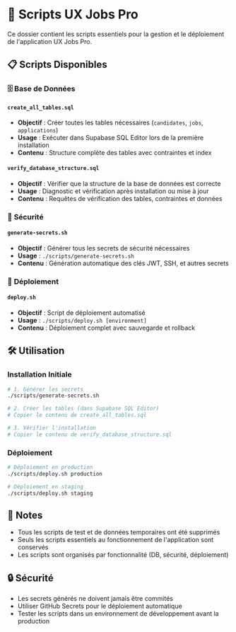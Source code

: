 # 📁 Scripts UX Jobs Pro

Ce dossier contient les scripts essentiels pour la gestion et le déploiement de l'application UX Jobs Pro.

## 📋 Scripts Disponibles

### 🗄️ **Base de Données**

#### `create_all_tables.sql`
- **Objectif** : Créer toutes les tables nécessaires (`candidates`, `jobs`, `applications`)
- **Usage** : Exécuter dans Supabase SQL Editor lors de la première installation
- **Contenu** : Structure complète des tables avec contraintes et index

#### `verify_database_structure.sql`
- **Objectif** : Vérifier que la structure de la base de données est correcte
- **Usage** : Diagnostic et vérification après installation ou mise à jour
- **Contenu** : Requêtes de vérification des tables, contraintes et données

### 🔐 **Sécurité**

#### `generate-secrets.sh`
- **Objectif** : Générer tous les secrets de sécurité nécessaires
- **Usage** : `./scripts/generate-secrets.sh`
- **Contenu** : Génération automatique des clés JWT, SSH, et autres secrets

### 🚀 **Déploiement**

#### `deploy.sh`
- **Objectif** : Script de déploiement automatisé
- **Usage** : `./scripts/deploy.sh [environment]`
- **Contenu** : Déploiement complet avec sauvegarde et rollback

## 🛠️ Utilisation

### Installation Initiale
```bash
# 1. Générer les secrets
./scripts/generate-secrets.sh

# 2. Créer les tables (dans Supabase SQL Editor)
# Copier le contenu de create_all_tables.sql

# 3. Vérifier l'installation
# Copier le contenu de verify_database_structure.sql
```

### Déploiement
```bash
# Déploiement en production
./scripts/deploy.sh production

# Déploiement en staging
./scripts/deploy.sh staging
```

## 📝 Notes

- Tous les scripts de test et de données temporaires ont été supprimés
- Seuls les scripts essentiels au fonctionnement de l'application sont conservés
- Les scripts sont organisés par fonctionnalité (DB, sécurité, déploiement)

## 🔒 Sécurité

- Les secrets générés ne doivent jamais être commités
- Utiliser GitHub Secrets pour le déploiement automatique
- Tester les scripts dans un environnement de développement avant la production
